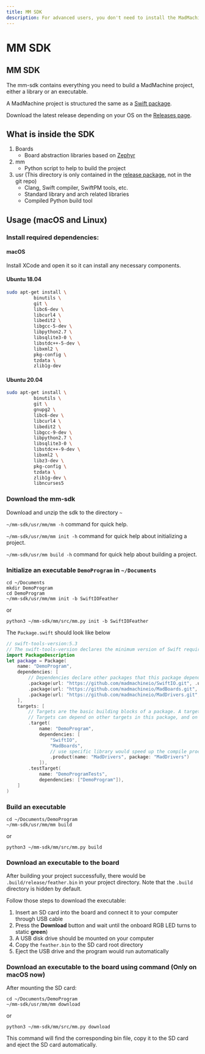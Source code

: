```yaml
---
title: MM SDK
description: For advanced users, you don't need to install the MadMachine extension. You can edit your code wherever you like and use mm sdk to build it into the bin file.
---
```


# MM SDK

## MM SDK

The mm-sdk contains everything you need to build a MadMachine project, either a library or an executable.

A MadMachine project is structured the same as a [Swift package](https://swift.org/package-manager).

Download the latest release depending on your OS on the [Releases page](https://github.com/madmachineio/mm-sdk/releases).

## What is inside the SDK

1. Boards
   * Board abstraction libraries based on [Zephyr](https://github.com/zephyrproject-rtos/zephyr)
2. mm
   * Python script to help to build the project
3. usr (This directory is only contained in the [release package](https://github.com/madmachineio/mm-sdk/releases), not in the git repo)
   * Clang, Swift compiler, SwiftPM tools, etc.
   * Standard library and arch related libraries
   * Compiled Python build tool

## Usage (macOS and Linux)

### Install required dependencies:

#### macOS

Install XCode and open it so it can install any necessary components.

#### Ubuntu 18.04

```bash
sudo apt-get install \
          binutils \
          git \
          libc6-dev \
          libcurl4 \
          libedit2 \
          libgcc-5-dev \
          libpython2.7 \
          libsqlite3-0 \
          libstdc++-5-dev \
          libxml2 \
          pkg-config \
          tzdata \
          zlib1g-dev
```

#### Ubuntu 20.04

```bash
sudo apt-get install \
          binutils \
          git \
          gnupg2 \
          libc6-dev \
          libcurl4 \
          libedit2 \
          libgcc-9-dev \
          libpython2.7 \
          libsqlite3-0 \
          libstdc++-9-dev \
          libxml2 \
          libz3-dev \
          pkg-config \
          tzdata \
          zlib1g-dev \
          libncurses5
```

### Download the mm-sdk

Download and unzip the sdk to the directory `~`

`~/mm-sdk/usr/mm/mm -h` command for quick help.

`~/mm-sdk/usr/mm/mm init -h` command for quick help about initializing a project.

`~/mm-sdk/usr/mm build -h` command for quick help about building a project.

### Initialize an executable `DemoProgram` in `~/Documents`

```shell
cd ~/Documents
mkdir DemoProgram
cd DemoProgram
~/mm-sdk/usr/mm/mm init -b SwiftIOFeather
```
or
```shell
python3 ~/mm-sdk/mm/src/mm.py init -b SwiftIOFeather
```

The `Package.swift` should look like below

```swift
// swift-tools-version:5.3
// The swift-tools-version declares the minimum version of Swift required to build this package.
import PackageDescription
let package = Package(
    name: "DemoProgram",
    dependencies: [
        // Dependencies declare other packages that this package depends on.
        .package(url: "https://github.com/madmachineio/SwiftIO.git", .upToNextMajor(from: "0.0.1")),
        .package(url: "https://github.com/madmachineio/MadBoards.git", .upToNextMajor(from: "0.0.1")),
        .package(url: "https://github.com/madmachineio/MadDrivers.git", .upToNextMajor(from: "0.0.1")),
    ],
    targets: [
        // Targets are the basic building blocks of a package. A target can define a module or a test suite.
        // Targets can depend on other targets in this package, and on products in packages this package depends on.
        .target(
            name: "DemoProgram",
            dependencies: [
                "SwiftIO",
                "MadBoards",
                // use specific library would speed up the compile procedure
                .product(name: "MadDrivers", package: "MadDrivers")
            ]),
        .testTarget(
            name: "DemoProgramTests",
            dependencies: ["DemoProgram"]),
    ]
)
```

### Build an executable

```shell
cd ~/Documents/DemoProgram
~/mm-sdk/usr/mm/mm build
```
or
```shell
python3 ~/mm-sdk/mm/src/mm.py build
```

### Download an executable to the board

After building your project successfully, there would be `.build/release/feather.bin` in your project directory. Note that the `.build` directory is hidden by default.

Follow those steps to download the executable:

1. Insert an SD card into the board and connect it to your computer through USB cable
2. Press the **Download** button and wait until the onboard RGB LED turns to static **green**)
2. A USB disk drive should be mounted on your computer
3. Copy the `feather.bin` to the SD card root directory
4. Eject the USB drive and the program would run automatically

### Download an executable to the board using command (Only on macOS now)

After mounting the SD card:

```shell
cd ~/Documents/DemoProgram
~/mm-sdk/usr/mm/mm download
```
or
```shell
python3 ~/mm-sdk/mm/src/mm.py download
```

This command will find the corresponding bin file, copy it to the SD card and eject the SD card automatically.